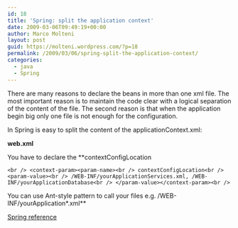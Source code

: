 ```yaml
---
id: 18
title: 'Spring: split the application context'
date: 2009-03-06T09:49:19+00:00
author: Marco Molteni
layout: post
guid: https://molteni.wordpress.com/?p=18
permalink: /2009/03/06/spring-split-the-application-context/
categories:
  - java
  - Spring
---
```

There are many reasons to declare the beans in more than one xml file. The most important reason is to maintain the code clear with a logical separation of the content of the file. The second reason is that when the application begin big only one file is not enough for the configuration.

In Spring is easy to split the content of the applicationContext.xml:
  
**web.xml**
  
You have to declare the **contextConfigLocation
  
`<br />
<context-param><param-name><br />
contextConfigLocation<br />
<param-value><br />
/WEB-INF/yourApplicationServices.xml, /WEB-INF/yourApplicationDatabase<br />
</param-value></context-param><br />
` 
  
<span style="font-weight:normal;">You can use Ant-style pattern to call your files e.g. /WEB-INF/yourApplication*.xml</span>**

[Spring reference](https://static.springframework.org/spring/docs/2.5.x/api/org/springframework/web/context/ContextLoader.html)
